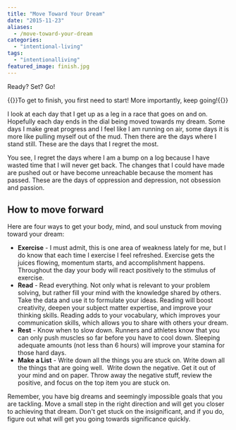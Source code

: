 ```yaml
---
title: "Move Toward Your Dream"
date: "2015-11-23"
aliases:
  - /move-toward-your-dream
categories: 
  - "intentional-living"
tags: 
  - "intentionalliving"
featured_image: finish.jpg
---
```


Ready? Set? Go!

{{<featuredimage>}}To get to finish, you first need to start! More importantly, keep going!{{</featuredimage>}}

I look at each day that I get up as a leg in a race that goes on and on. Hopefully each day ends in the dial being moved towards my dream. Some days I make great progress and I feel like I am running on air, some days it is more like pulling myself out of the mud. Then there are the days where I stand still. These are the days that I regret the most.

You see, I regret the days where I am a bump on a log because I have wasted time that I will never get back. The changes that I could have made are pushed out or have become unreachable because the moment has passed. These are the days of oppression and depression, not obsession and passion.

## How to move forward

Here are four ways to get your body, mind, and soul unstuck from moving toward your dream:

- **Exercise** - I must admit, this is one area of weakness lately for me, but I do know that each time I exercise I feel refreshed. Exercise gets the juices flowing, momentum starts, and accomplishment happens. Throughout the day your body will react positively to the stimulus of exercise.
- **Read** - Read everything. Not only what is relevant to your problem solving, but rather fill your mind with the knowledge shared by others. Take the data and use it to formulate your ideas. Reading will boost creativity, deepen your subject matter expertise, and improve your thinking skills. Reading adds to your vocabulary, which improves your communication skills, which allows you to share with others your dream.
- **Rest** - Know when to slow down. Runners and athletes know that you can only push muscles so far before you have to cool down. Sleeping adequate amounts (not less than 6 hours) will improve your stamina for those hard days.
- **Make a List** - Write down all the things you are stuck on. Write down all the things that are going well.  Write down the negative. Get it out of your mind and on paper. Throw away the negative stuff, review the positive, and focus on the top item you are stuck on.

Remember, you have big dreams and seemingly impossible goals that you are tackling. Move a small step in the right direction and will get you closer to achieving that dream. Don't get stuck on the insignificant, and if you do, figure out what will get you going towards significance quickly.
